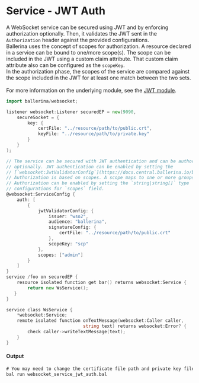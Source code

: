 # Service - JWT Auth

 A WebSocket service can be secured using JWT and by enforcing
 authorization optionally. Then, it validates the JWT sent in the
 `Authorization` header against the provided configurations.<br/>
 Ballerina uses the concept of scopes for authorization. A resource declared
 in a service can be bound to one/more scope(s). The scope can be included
 in the JWT using a custom claim attribute. That custom claim attribute
 also can be configured as the `scopeKey`.<br/>
 In the authorization phase, the scopes of the service are compared
 against the scope included in the JWT for at least one match between the two
 sets.<br/><br/>
 For more information on the underlying module, 
 see the [JWT module](https:docs.central.ballerina.io/ballerina/jwt/latest/).

```go
import ballerina/websocket;

listener websocket:Listener securedEP = new(9090,
    secureSocket = {
        key: {
            certFile: "../resource/path/to/public.crt",
            keyFile: "../resource/path/to/private.key"
        }
    }
);

// The service can be secured with JWT authentication and can be authorized
// optionally. JWT authentication can be enabled by setting the
// [`websocket:JwtValidatorConfig`](https://docs.central.ballerina.io/ballerina/websocket/latest/records/JwtValidatorConfig) configurations.
// Authorization is based on scopes. A scope maps to one or more groups.
// Authorization can be enabled by setting the `string|string[]` type
// configurations for `scopes` field.
@websocket:ServiceConfig {
    auth: [
        {
            jwtValidatorConfig: {
                issuer: "wso2",
                audience: "ballerina",
                signatureConfig: {
                    certFile: "../resource/path/to/public.crt"
                },
                scopeKey: "scp"
            },
            scopes: ["admin"]
        }
    ]
}
service /foo on securedEP {
    resource isolated function get bar() returns websocket:Service {
        return new WsService();
   }
}

service class WsService {
    *websocket:Service;
    remote isolated function onTextMessage(websocket:Caller caller,
                             string text) returns websocket:Error? {
        check caller->writeTextMessage(text);
    }
}
```

#### Output

```go
# You may need to change the certificate file path and private key file path.
bal run websocket_service_jwt_auth.bal
```